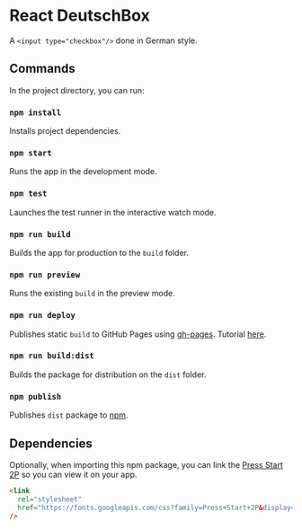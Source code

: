# React DeutschBox

A `<input type="checkbox"/>` done in German style.

## Commands

In the project directory, you can run:

### `npm install`

Installs project dependencies.

### `npm start`

Runs the app in the development mode.

### `npm test`

Launches the test runner in the interactive watch mode.

### `npm run build`

Builds the app for production to the `build` folder.

### `npm run preview`

Runs the existing `build` in the preview mode.

### `npm run deploy`

Publishes static `build` to GitHub Pages using [gh-pages](https://github.com/tschaub/gh-pages). Tutorial [here](https://dev.to/yuribenjamin/how-to-deploy-react-app-in-github-pages-2a1f).

### `npm run build:dist`

Builds the package for distribution on the `dist` folder.

### `npm publish`

Publishes `dist` package to [npm](https://www.npmjs.com/package/react-deutschbox).

## Dependencies

Optionally, when importing this npm package, you can link the [Press Start 2P](https://fonts.google.com/specimen/Press+Start+2P) so you can view it on your app.

```html
<link
  rel="stylesheet"
  href="https://fonts.googleapis.com/css?family=Press+Start+2P&display=swap"
/>
```
